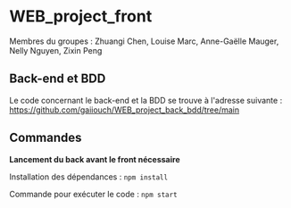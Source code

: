 # WEB_project_front

Membres du groupes : Zhuangi Chen, Louise Marc, Anne-Gaëlle Mauger, Nelly Nguyen, Zixin Peng

## Back-end et BDD

Le code concernant le back-end et la BDD se trouve à l'adresse suivante : https://github.com/gaiiouch/WEB_project_back_bdd/tree/main

## Commandes

**Lancement du back avant le front nécessaire**

Installation des dépendances : 
```npm install```

Commande pour exécuter le code :
```npm start```
